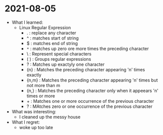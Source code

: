 # 2021-08-05

- What I learned:
  - Linux Regular Expression
    - . : replace any character
    - ^ : matches start of string
    - $ : matches end of string
    - `*` : matches up zero ore more times the preceding character
    - \ : Represent special characters
    - ( ) : Groups regular expressions
    - ? : Matches up exactyly one character
    - {n} : Matches the preceding character appearing 'n' times exactly
    - {n,m} : Matches the preceding character appearing 'n' times but not more than m
    - {n,} : Matches the preceding character only when it appeears 'n' times or more
    - \+ : Matches one or more occurrence of the previous character
    - \? : MAtches zero or one occurrence of the previous character
- What was interesting: 
  - I cleaned up the messy house
- What I regret: 
  - woke up too late